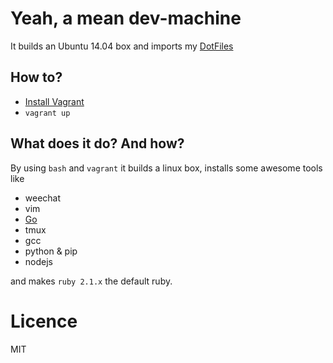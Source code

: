 # Yeah, a mean dev-machine


It builds an Ubuntu 14.04 box and imports my [DotFiles](https://github.com/lukaszkorecki/DotFiles)


## How to?

- [Install Vagrant](https://vagrantup.com)
- `vagrant up`


## What does it do? And how?

By using `bash` and `vagrant` it builds a linux box, installs some awesome tools like

- weechat
- vim
- [Go](http://go-lang.org)
- tmux
- gcc
- python & pip
- nodejs

and makes `ruby 2.1.x` the default ruby.

# Licence

MIT
